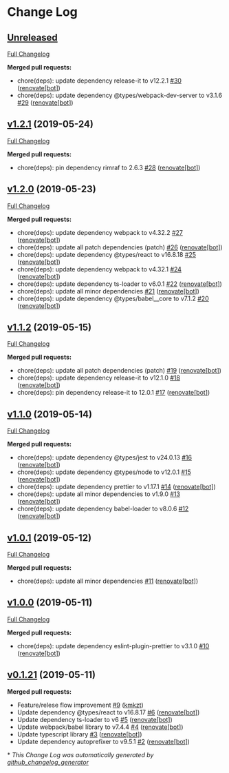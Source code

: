 # Change Log

## [Unreleased](https://github.com/kmkzt/svg-drawing/tree/HEAD)

[Full Changelog](https://github.com/kmkzt/svg-drawing/compare/v1.2.1...HEAD)

**Merged pull requests:**

- chore\(deps\): update dependency release-it to v12.2.1 [\#30](https://github.com/kmkzt/svg-drawing/pull/30) ([renovate[bot]](https://github.com/apps/renovate))
- chore\(deps\): update dependency @types/webpack-dev-server to v3.1.6 [\#29](https://github.com/kmkzt/svg-drawing/pull/29) ([renovate[bot]](https://github.com/apps/renovate))

## [v1.2.1](https://github.com/kmkzt/svg-drawing/tree/v1.2.1) (2019-05-24)
[Full Changelog](https://github.com/kmkzt/svg-drawing/compare/v1.2.0...v1.2.1)

**Merged pull requests:**

- chore\(deps\): pin dependency rimraf to 2.6.3 [\#28](https://github.com/kmkzt/svg-drawing/pull/28) ([renovate[bot]](https://github.com/apps/renovate))

## [v1.2.0](https://github.com/kmkzt/svg-drawing/tree/v1.2.0) (2019-05-23)
[Full Changelog](https://github.com/kmkzt/svg-drawing/compare/v1.1.2...v1.2.0)

**Merged pull requests:**

- chore\(deps\): update dependency webpack to v4.32.2 [\#27](https://github.com/kmkzt/svg-drawing/pull/27) ([renovate[bot]](https://github.com/apps/renovate))
- chore\(deps\): update all patch dependencies \(patch\) [\#26](https://github.com/kmkzt/svg-drawing/pull/26) ([renovate[bot]](https://github.com/apps/renovate))
- chore\(deps\): update dependency @types/react to v16.8.18 [\#25](https://github.com/kmkzt/svg-drawing/pull/25) ([renovate[bot]](https://github.com/apps/renovate))
- chore\(deps\): update dependency webpack to v4.32.1 [\#24](https://github.com/kmkzt/svg-drawing/pull/24) ([renovate[bot]](https://github.com/apps/renovate))
- chore\(deps\): update dependency ts-loader to v6.0.1 [\#22](https://github.com/kmkzt/svg-drawing/pull/22) ([renovate[bot]](https://github.com/apps/renovate))
- chore\(deps\): update all minor dependencies [\#21](https://github.com/kmkzt/svg-drawing/pull/21) ([renovate[bot]](https://github.com/apps/renovate))
- chore\(deps\): update dependency @types/babel\_\_core to v7.1.2 [\#20](https://github.com/kmkzt/svg-drawing/pull/20) ([renovate[bot]](https://github.com/apps/renovate))

## [v1.1.2](https://github.com/kmkzt/svg-drawing/tree/v1.1.2) (2019-05-15)
[Full Changelog](https://github.com/kmkzt/svg-drawing/compare/v1.1.0...v1.1.2)

**Merged pull requests:**

- chore\(deps\): update all patch dependencies \(patch\) [\#19](https://github.com/kmkzt/svg-drawing/pull/19) ([renovate[bot]](https://github.com/apps/renovate))
- chore\(deps\): update dependency release-it to v12.1.0 [\#18](https://github.com/kmkzt/svg-drawing/pull/18) ([renovate[bot]](https://github.com/apps/renovate))
- chore\(deps\): pin dependency release-it to 12.0.1 [\#17](https://github.com/kmkzt/svg-drawing/pull/17) ([renovate[bot]](https://github.com/apps/renovate))

## [v1.1.0](https://github.com/kmkzt/svg-drawing/tree/v1.1.0) (2019-05-14)
[Full Changelog](https://github.com/kmkzt/svg-drawing/compare/v1.0.1...v1.1.0)

**Merged pull requests:**

- chore\(deps\): update dependency @types/jest to v24.0.13 [\#16](https://github.com/kmkzt/svg-drawing/pull/16) ([renovate[bot]](https://github.com/apps/renovate))
- chore\(deps\): update dependency @types/node to v12.0.1 [\#15](https://github.com/kmkzt/svg-drawing/pull/15) ([renovate[bot]](https://github.com/apps/renovate))
- chore\(deps\): update dependency prettier to v1.17.1 [\#14](https://github.com/kmkzt/svg-drawing/pull/14) ([renovate[bot]](https://github.com/apps/renovate))
- chore\(deps\): update all minor dependencies to v1.9.0 [\#13](https://github.com/kmkzt/svg-drawing/pull/13) ([renovate[bot]](https://github.com/apps/renovate))
- chore\(deps\): update dependency babel-loader to v8.0.6 [\#12](https://github.com/kmkzt/svg-drawing/pull/12) ([renovate[bot]](https://github.com/apps/renovate))

## [v1.0.1](https://github.com/kmkzt/svg-drawing/tree/v1.0.1) (2019-05-12)
[Full Changelog](https://github.com/kmkzt/svg-drawing/compare/v1.0.0...v1.0.1)

**Merged pull requests:**

- chore\(deps\): update all minor dependencies [\#11](https://github.com/kmkzt/svg-drawing/pull/11) ([renovate[bot]](https://github.com/apps/renovate))

## [v1.0.0](https://github.com/kmkzt/svg-drawing/tree/v1.0.0) (2019-05-11)
[Full Changelog](https://github.com/kmkzt/svg-drawing/compare/v0.1.21...v1.0.0)

**Merged pull requests:**

- chore\(deps\): update dependency eslint-plugin-prettier to v3.1.0 [\#10](https://github.com/kmkzt/svg-drawing/pull/10) ([renovate[bot]](https://github.com/apps/renovate))

## [v0.1.21](https://github.com/kmkzt/svg-drawing/tree/v0.1.21) (2019-05-11)
**Merged pull requests:**

- Feature/relese flow improvement [\#9](https://github.com/kmkzt/svg-drawing/pull/9) ([kmkzt](https://github.com/kmkzt))
- Update dependency @types/react to v16.8.17 [\#6](https://github.com/kmkzt/svg-drawing/pull/6) ([renovate[bot]](https://github.com/apps/renovate))
- Update dependency ts-loader to v6 [\#5](https://github.com/kmkzt/svg-drawing/pull/5) ([renovate[bot]](https://github.com/apps/renovate))
- Update webpack/babel library to v7.4.4 [\#4](https://github.com/kmkzt/svg-drawing/pull/4) ([renovate[bot]](https://github.com/apps/renovate))
- Update typescript library [\#3](https://github.com/kmkzt/svg-drawing/pull/3) ([renovate[bot]](https://github.com/apps/renovate))
- Update dependency autoprefixer to v9.5.1 [\#2](https://github.com/kmkzt/svg-drawing/pull/2) ([renovate[bot]](https://github.com/apps/renovate))



\* *This Change Log was automatically generated by [github_changelog_generator](https://github.com/skywinder/Github-Changelog-Generator)*